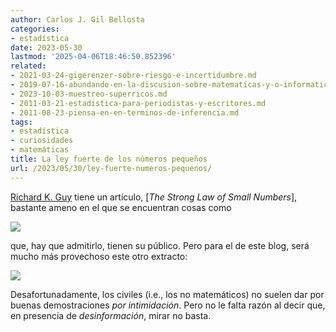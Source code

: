 ```yaml
---
author: Carlos J. Gil Bellosta
categories:
- estadística
date: 2023-05-30
lastmod: '2025-04-06T18:46:50.852396'
related:
- 2021-03-24-gigerenzer-sobre-riesgo-e-incertidumbre.md
- 2019-07-16-abundando-en-la-discusion-sobre-matematicas-y-o-informatica.md
- 2023-10-03-muestreo-superricos.md
- 2011-03-21-estadistica-para-periodistas-y-escritores.md
- 2011-08-23-piensa-en-en-terminos-de-inferencia.md
tags:
- estadística
- curiosidades
- matemáticas
title: La ley fuerte de los números pequeños
url: /2023/05/30/ley-fuerte-numeros-pequenos/
---
```


[Richard K. Guy](https://en.wikipedia.org/wiki/Richard_K._Guy) tiene un artículo, [_The Strong Law of Small Numbers_], bastante ameno en el que se encuentran cosas como

![](/wp-uploads/2023/strong_law_small_numbers.png#center)

que, hay que admitirlo, tienen su público. Pero para el de este blog, será mucho más provechoso este otro extracto:

![](/wp-uploads/2023/strong_law_small_numbers_01.png#center)

Desafortunadamente, los civiles (i.e., los no matemáticos) no suelen dar por buenas demostraciones _por intimidación_. Pero no le falta razón al decir que, en presencia de _desinformación_, mirar no basta.